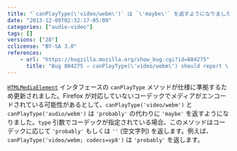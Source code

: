 ```yaml
---
title: "`canPlayType(\'video/webm\')` は `\'maybe\'` を返すようになりました"
date: "2013-12-09T02:32:17-05:00"
categories: ["audio-video"]
tags: []
versions: ["28"]
cclicense: "BY-SA 3.0"
references:
    - url: "https://bugzilla.mozilla.org/show_bug.cgi?id=884275"
      title: "Bug 884275 – canPlayType(\'video/webm\') should report \'maybe\' instead of \'probably\'"
---
```

[`HTMLMediaElement`](https://developer.mozilla.org/ja/docs/Web/API/HTMLMediaElement) インタフェースの `canPlayType` メソッドが仕様に準拠するため更新されました。Firefox が対応していないコーデックでメディアがエンコードされている可能性があるとして、`canPlayType('video/webm')` と `canPlayType('audio/webm')` は `'probably'` の代わりに `'maybe'` を返すようになりました。`type` 引数でコーデックが指定されている場合、このメソッドはコーデックに応じて `'probably'` もしくは `''` (空文字列) を返します。例えば、`canPlayType('video/webm; codecs=vp8')` は `'probably'` を返します。
